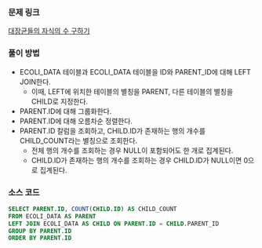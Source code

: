### 문제 링크
[대장균들의 자식의 수 구하기](https://school.programmers.co.kr/learn/courses/30/lessons/299305)

### 풀이 방법
- ECOLI_DATA 테이블과 ECOLI_DATA 테이블을 ID와 PARENT_ID에 대해 LEFT JOIN한다.
    - 이때, LEFT에 위치한 테이블의 별칭을 PARENT, 다른 테이블의 별칭을 CHILD로 지정한다.
- PARENT.ID에 대해 그룹화한다.
- PARENT.ID에 대해 오름차순 정렬한다.
- PARENT.ID 칼럼을 조회하고, CHILD.ID가 존재하는 행의 개수를 CHILD_COUNT라는 별칭으로 조회한다. 
    - 전체 행의 개수를 조회하는 경우 NULL이 포함되어도 한 개로 집계된다.
    - CHILD.ID가 존재하는 행의 개수를 조회하는 경우 CHILD.ID가 NULL이면 0으로 집계된다.

### 소스 코드
```sql
SELECT PARENT.ID, COUNT(CHILD.ID) AS CHILD_COUNT
FROM ECOLI_DATA AS PARENT
LEFT JOIN ECOLI_DATA AS CHILD ON PARENT.ID = CHILD.PARENT_ID
GROUP BY PARENT.ID
ORDER BY PARENT.ID
```